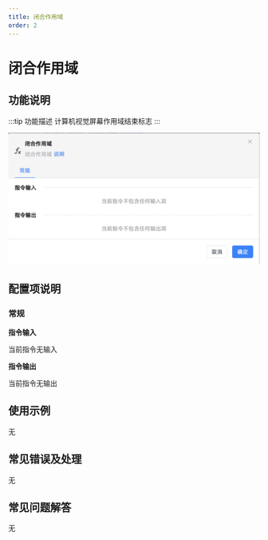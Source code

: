 ```yaml
---
title: 闭合作用域
order: 2
---
```


# 闭合作用域

## 功能说明

:::tip 功能描述
计算机视觉屏幕作用域结束标志
:::

![闭合作用域](../../assets/闭合作用域_command.png)

## 配置项说明

### 常规

**指令输入**

当前指令无输入

**指令输出**

当前指令无输出


## 使用示例
无

## 常见错误及处理

无

## 常见问题解答

无

